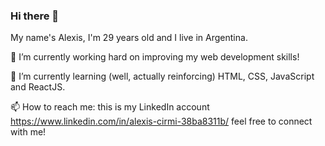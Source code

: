 ### Hi there 👋
My name's Alexis, I'm 29 years old and I live in Argentina.

🔭 I’m currently working hard on improving my web development skills!

🌱 I’m currently learning (well, actually reinforcing) HTML, CSS, JavaScript and ReactJS.

📫 How to reach me: this is my LinkedIn account https://www.linkedin.com/in/alexis-cirmi-38ba8311b/ feel free to connect with me!

<!--
**cirmialexis/cirmialexis** is a ✨ _special_ ✨ repository because its `README.md` (this file) appears on your GitHub profile.

Here are some ideas to get you started:

- 🔭 I’m currently working on ...
- 🌱 I’m currently learning ...
- 👯 I’m looking to collaborate on ...
- 🤔 I’m looking for help with ...
- 💬 Ask me about ...
- 📫 How to reach me: ...
- 😄 Pronouns: ...
- ⚡ Fun fact: ...
-->
